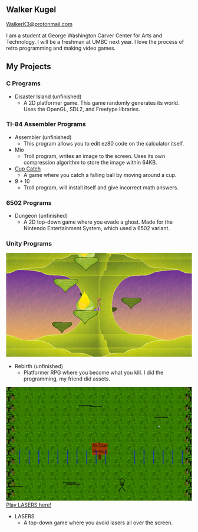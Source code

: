 ## Walker Kugel
WalkerK3@protonmail.com

I am a student at George Washington Carver Center for Arts and Technology. I will be a freshman at UMBC next year. I love the process of retro programming and making video games.

## My Projects

### C Programs
- Disaster Island (unfinished)
  - A 2D platformer game. This game randomly generates its world. Uses the OpenGL, SDL2, and Freetype libraries.

### TI-84 Assembler Programs
- Assembler (unfinished)
  - This program allows you to edit ez80 code on the calculator itself.
- Mio
  - Troll program, writes an image to the screen. Uses its own compression algorithm to store the image within 64KB.
- [Cup Catch](https://github.com/Kraken80/Kraken80/tree/main/cup_catch)
  - A game where you catch a falling ball by moving around a cup.
- 9 + 10
  - Troll program, will install itself and give incorrect math answers.

### 6502 Programs
- Dungeon (unfinished)
  - A 2D top-down game where you evade a ghost. Made for the Nintendo Entertainment System, which used a 6502 variant.

### Unity Programs
![Screenshot of Rebirth](images/Rebirth.PNG)
- Rebirth (unfinished)
  - Platformer RPG where you become what you kill. I did the programming, my friend did assets.

![Screenshot of ARROWS, the renassiance themed update of LASERS](images/Lasers.png)
[Play LASERS here!](https://kraken80.github.io/arrows_mobile/index.html)
- LASERS
  - A top-down game where you avoid lasers all over the screen.
